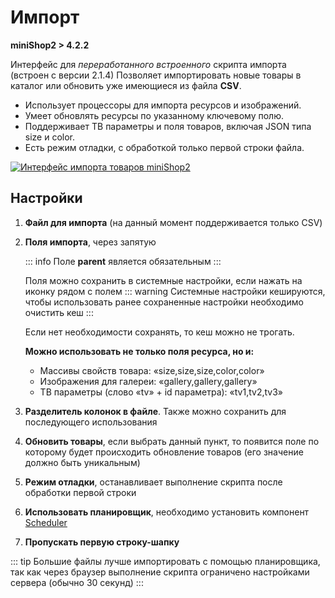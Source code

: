 # Импорт

**miniShop2 > 4.2.2**

Интерфейс для *переработанного встроенного* скрипта импорта (встроен с версии 2.1.4)
Позволяет импортировать новые товары в каталог или обновить уже имеющиеся из файла **CSV**.

- Использует процессоры для импорта ресурсов и изображений.
- Умеет обновлять ресурсы по указанному ключевому полю.
- Поддерживает ТВ параметры и поля товаров, включая JSON типа size и color.
- Есть режим отладки, с обработкой только первой строки файла.

[![Интерфейс импорта товаров miniShop2](https://file.modx.pro/files/7/e/2/7e2921a4ffdf3e8d3ba6f0114f502dd6.png)](https://file.modx.pro/files/7/e/2/7e2921a4ffdf3e8d3ba6f0114f502dd6.png)

## Настройки 
1. **Файл для импорта** (на данный момент поддерживается только CSV)
2. **Поля импорта**, через запятую

    ::: info
    Поле **parent** является обязательным 
    :::

    Поля можно сохранить в системные настройки, если нажать на иконку рядом с полем
    ::: warning
    Системные настройки кешируются, чтобы использовать ранее сохраненные настройки необходимо очистить кеш
    :::

    Если нет необходимости сохранять, то кеш можно не трогать.

    **Можно использовать не только поля ресурса, но и:**
    - Массивы свойств товара: «size,size,size,color,color»
    - Изображения для галереи: «gallery,gallery,gallery»
    - ТВ параметры (слово «tv» + id параметра): «tv1,tv2,tv3»


3. **Разделитель колонок в файле**. Также можно сохранить для последующего использования
4. **Обновить товары**, если выбрать данный пункт, то появится поле по которому будет происходить обновление товаров (его значение должно быть уникальным)
5. **Режим отладки**, останавливает выполнение скрипта после обработки первой строки
6. **Использовать планировщик**, необходимо установить компонент <a href="https://modstore.pro/packages/utilities/scheduler" target="_blank">Scheduler</a>
7. **Пропускать первую строку-шапку**

::: tip
Большие файлы лучше импортировать с помощью планировщика, так как через браузер выполнение скрипта ограничено настройками сервера (обычно 30 секунд)
:::